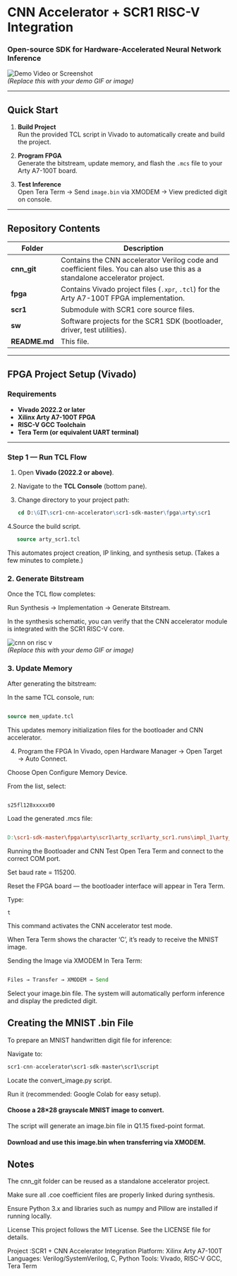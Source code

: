 #  CNN Accelerator + SCR1 RISC-V Integration  
### Open-source SDK for Hardware-Accelerated Neural Network Inference

![Demo Video or Screenshot](docs/demo.gif)  
*(Replace this with your demo GIF or image)*

---

##  Quick Start

1. **Build Project**  
   Run the provided TCL script in Vivado to automatically create and build the project.  

2. **Program FPGA**  
   Generate the bitstream, update memory, and flash the `.mcs` file to your Arty A7-100T board.  

3. **Test Inference**  
   Open Tera Term → Send `image.bin` via XMODEM → View predicted digit on console.  

---

##  Repository Contents

| Folder | Description |
|---------|-------------|
| **cnn_git** | Contains the CNN accelerator Verilog code and coefficient files. You can also use this as a standalone accelerator project. |
| **fpga** | Contains Vivado project files (`.xpr`, `.tcl`) for the Arty A7-100T FPGA implementation. |
| **scr1** | Submodule with SCR1 core source files. |
| **sw** | Software projects for the SCR1 SDK (bootloader, driver, test utilities). |
| **README.md** | This file. |

---

##  FPGA Project Setup (Vivado)

### Requirements
- **Vivado 2022.2 or later**  
- **Xilinx Arty A7-100T FPGA**  
- **RISC-V GCC Toolchain**  
- **Tera Term (or equivalent UART terminal)**  

---

### Step 1 — Run TCL Flow

1. Open **Vivado (2022.2 or above)**.  
2. Navigate to the **TCL Console** (bottom pane).  
3. Change directory to your project path:
   
   ```tcl
   cd D:\GIT\scr1-cnn-accelerator\scr1-sdk-master\fpga\arty\scr1
4.Source the build script.
```tcl
   source arty_scr1.tcl
```
This automates project creation, IP linking, and synthesis setup.
(Takes a few minutes to complete.)

### 2. Generate Bitstream
Once the TCL flow completes:

Run Synthesis → Implementation → Generate Bitstream.

In the synthesis schematic, you can verify that the CNN accelerator module is integrated with the SCR1 RISC-V core.

![cnn on risc v]([docs/demo.gif](https://github.com/vsreejesh/riscv-scr1-cnn-accelerator/blob/main/scr1-sdk-master/images/schematic.gif))  
*(Replace this with your demo GIF or image)*

### 3. Update Memory
After generating the bitstream:

In the same TCL console, run:

```tcl

source mem_update.tcl
```
This updates memory initialization files for the bootloader and CNN accelerator.

4. Program the FPGA
In Vivado, open Hardware Manager → Open Target → Auto Connect.

Choose Open Configure Memory Device.

From the list, select:

```nginx

s25fl128xxxxx00
```
Load the generated .mcs file:

```makefile

D:\scr1-sdk-master\fpga\arty\scr1\arty_scr1\arty_scr1.runs\impl_1\arty_scr1_new.mcs
```
Running the Bootloader and CNN Test
Open Tera Term and connect to the correct COM port.

Set baud rate = 115200.

Reset the FPGA board — the bootloader interface will appear in Tera Term.

Type:

```nginx
t
```
This command activates the CNN accelerator test mode.

When Tera Term shows the character ‘C’, it’s ready to receive the MNIST image.

Sending the Image via XMODEM
In Tera Term:

```rust

Files → Transfer → XMODEM → Send
```
Select your image.bin file.
The system will automatically perform inference and display the predicted digit.

## Creating the MNIST .bin File
To prepare an MNIST handwritten digit file for inference:

Navigate to:

```rust
scr1-cnn-accelerator\scr1-sdk-master\scr1\script
```
Locate the convert_image.py script.

Run it (recommended: Google Colab for easy setup).

#### Choose a 28×28 grayscale MNIST image to convert.

The script will generate an image.bin file in Q1.15 fixed-point format.

#### Download and use this image.bin when transferring via XMODEM.

## Notes
The cnn_git folder can be reused as a standalone accelerator project.

Make sure all .coe coefficient files are properly linked during synthesis.

Ensure Python 3.x and libraries such as numpy and Pillow are installed if running locally.

License
This project follows the MIT License. See the LICENSE file for details.

Project :SCR1 + CNN Accelerator Integration
Platform: Xilinx Arty A7-100T
Languages: Verilog/SystemVerilog, C, Python
Tools: Vivado, RISC-V GCC, Tera Term

